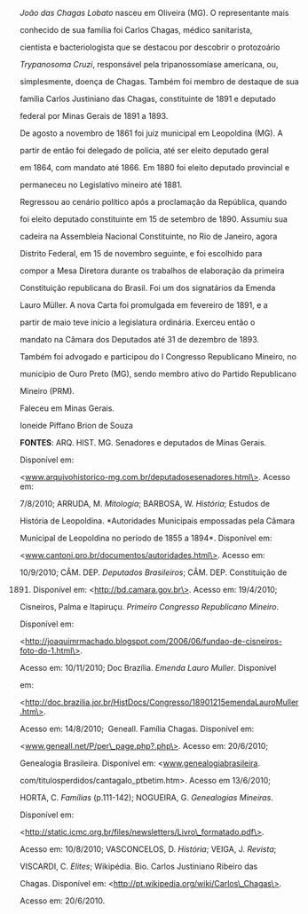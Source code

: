 

*João das Chagas Lobato* nasceu em Oliveira (MG). O representante mais

conhecido de sua família foi Carlos Chagas, médico sanitarista,

cientista e bacteriologista que se destacou por descobrir o protozoário

*Trypanosoma Cruzi*, responsável pela tripanossomíase americana, ou,

simplesmente, doença de Chagas. Também foi membro de destaque de sua

família Carlos Justiniano das Chagas, constituinte de 1891 e deputado

federal por Minas Gerais de 1891 a 1893.



De agosto a novembro de 1861 foi juiz municipal em Leopoldina (MG). A

partir de então foi delegado de polícia, até ser eleito deputado geral

em 1864, com mandato até 1866. Em 1880 foi eleito deputado provincial e

permaneceu no Legislativo mineiro até 1881.



Regressou ao cenário político após a proclamação da República, quando

foi eleito deputado constituinte em 15 de setembro de 1890. Assumiu sua

cadeira na Assembleia Nacional Constituinte, no Rio de Janeiro, agora

Distrito Federal, em 15 de novembro seguinte, e foi escolhido para

compor a Mesa Diretora durante os trabalhos de elaboração da primeira

Constituição republicana do Brasil. Foi um dos signatários da Emenda

Lauro Müller. A nova Carta foi promulgada em fevereiro de 1891, e a

partir de maio teve início a legislatura ordinária. Exerceu então o

mandato na Câmara dos Deputados até 31 de dezembro de 1893.



Também foi advogado e participou do I Congresso Republicano Mineiro, no

município de Ouro Preto (MG), sendo membro ativo do Partido Republicano

Mineiro (PRM).



Faleceu em Minas Gerais.



Ioneide Piffano Brion de Souza



**FONTES**: ARQ. HIST. MG. Senadores e deputados de Minas Gerais.

Disponível em:

\<www.arquivohistorico-mg.com.br/deputadosesenadores.html\>. Acesso em:

7/8/2010; ARRUDA, M. *Mitologia*; BARBOSA, W. *História*; Estudos de

História de Leopoldina. *Autoridades Municipais empossadas pela Câmara

Municipal de Leopoldina no período de 1855 a 1894*. Disponível em:

\<www.cantoni.pro.br/documentos/autoridades.html\>. Acesso em:

10/9/2010; CÂM. DEP. *Deputados Brasileiros*; CÂM. DEP. Constituição de

1891. Disponível em: \<http://bd.camara.gov.br\>. Acesso em: 19/4/2010;

Cisneiros, Palma e Itapiruçu. *Primeiro Congresso Republicano Mineiro*.

Disponível em:

\<http://joaquimrmachado.blogspot.com/2006/06/fundao-de-cisneiros-foto-do-1.html\>.

Acesso em: 10/11/2010; Doc Brazília. *Emenda Lauro Muller*. Disponível

em:

\<http://doc.brazilia.jor.br/HistDocs/Congresso/18901215emendaLauroMuller.htm\>.

Acesso em: 14/8/2010;  Geneall. Família Chagas. Disponível em:

\<www.geneall.net/P/per\_page.php?.php\>. Acesso em: 20/6/2010;

Genealogia Brasileira. Disponível em: \<www.genealogiabrasileira.

com/titulosperdidos/cantagalo\_ptbetim.htm\>. Acesso em 13/6/2010;

HORTA, C. *Famílias* (p.111-142); NOGUEIRA, G. *Genealogias Mineiras*.

Disponível em:

\<http://static.icmc.org.br/files/newsletters/Livro\_formatado.pdf\>.

Acesso em: 10/8/2010; VASCONCELOS, D. *História*; VEIGA, J. *Revista*;

VISCARDI, C. *Elites*; Wikipédia. Bio. Carlos Justiniano Ribeiro das

Chagas. Disponível em: \<http://pt.wikipedia.org/wiki/Carlos\_Chagas\>.

Acesso em: 20/6/2010.

